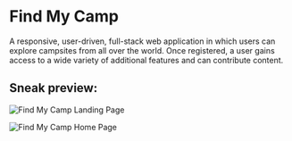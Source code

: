 # Find My Camp

A responsive, user-driven, full-stack web application in which users can explore campsites from all over the world. Once registered, a user gains access to a wide variety of additional features and can contribute content.

## Sneak preview:

![Find My Camp Landing Page](https://imgur.com/1OC86Xr)

![Find My Camp Home Page](https://imgur.com/OQ1hYGg)